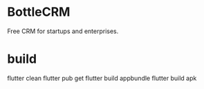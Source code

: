 # BottleCRM

Free CRM for startups and enterprises.


# build
flutter clean
flutter pub get
flutter build appbundle
flutter build apk

